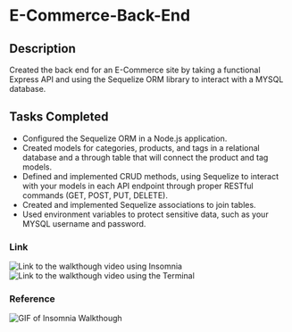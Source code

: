 # E-Commerce-Back-End

## Description
Created the back end for an E-Commerce site by taking a functional Express API and using the Sequelize ORM library to interact with a MYSQL database. 

## Tasks Completed 
* Configured the Sequelize ORM in a Node.js application.
* Created models for categories, products, and tags in a relational database and a through table that will connect the product and tag models. 
* Defined and implemented CRUD methods, using Sequelize to interact with your models in each API endpoint through proper RESTful commands (GET, POST, PUT, DELETE).
* Created and implemented Sequelize associations to join tables. 
* Used environment variables to protect sensitive data, such as your MYSQL username and password. 

### Link 
![Link to the walkthough video using Insomnia](https://youtu.be/TyD4hy3XhFg)
![Link to the walkthough video using the Terminal](https://youtu.be/_AHVeetzof4)

### Reference 
![GIF of Insomnia Walkthough](/assests/Insomnia-walkthrough.gif)
